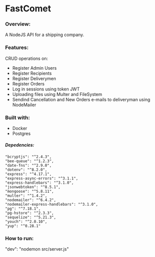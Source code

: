 # FastComet

### Overview:
A NodeJS API for a shipping company. 

### Features:

CRUD operations on:

* Register Admin Users
* Register Recipients
* Register Deliverymen
* Register Orders
* Log in sessions using token JWT
* Uploading files using Multer and FileSystem
* Sendind Cancellation and New Orders e-mails to deliveryman using NodeMailer

### Built with:

* Docker
* Postgres

##### Depedencies:

    "bcryptjs": "^2.4.3",
    "bee-queue": "^1.2.3",
    "date-fns": "^2.9.0",
    "dotenv": "^8.2.0",
    "express": "^4.17.1",
    "express-async-errors": "^3.1.1",
    "express-handlebars": "^3.1.0",
    "jsonwebtoken": "^8.5.1",
    "mongoose": "^5.8.11",
    "multer": "^1.4.2",
    "nodemailer": "^6.4.2",
    "nodemailer-express-handlebars": "^3.1.0",
    "pg": "^7.18.1",
    "pg-hstore": "^2.3.3",
    "sequelize": "^5.21.3",
    "youch": "^2.0.10",
    "yup": "^0.28.1"

### How to run:

"dev": "nodemon src/server.js"
